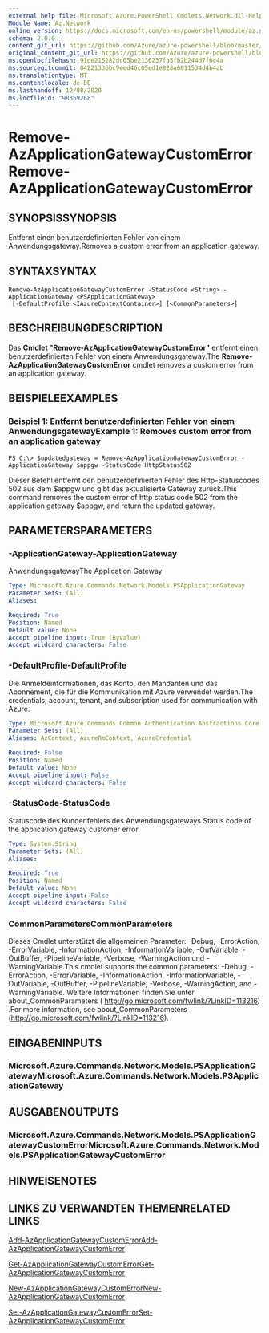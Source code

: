 ```yaml
---
external help file: Microsoft.Azure.PowerShell.Cmdlets.Network.dll-Help.xml
Module Name: Az.Network
online version: https://docs.microsoft.com/en-us/powershell/module/az.network/remove-azapplicationgatewaycustomerror
schema: 2.0.0
content_git_url: https://github.com/Azure/azure-powershell/blob/master/src/Network/Network/help/Remove-AzApplicationGatewayCustomError.md
original_content_git_url: https://github.com/Azure/azure-powershell/blob/master/src/Network/Network/help/Remove-AzApplicationGatewayCustomError.md
ms.openlocfilehash: 91de215282dc05be2136237fa5fb2b244d7f0c4a
ms.sourcegitcommit: 04221336bc9eed46c05ed1e828a6811534d4b4ab
ms.translationtype: MT
ms.contentlocale: de-DE
ms.lasthandoff: 12/08/2020
ms.locfileid: "98369268"
---
```

# <span data-ttu-id="0b032-101">Remove-AzApplicationGatewayCustomError</span><span class="sxs-lookup"><span data-stu-id="0b032-101">Remove-AzApplicationGatewayCustomError</span></span>

## <span data-ttu-id="0b032-102">SYNOPSIS</span><span class="sxs-lookup"><span data-stu-id="0b032-102">SYNOPSIS</span></span>
<span data-ttu-id="0b032-103">Entfernt einen benutzerdefinierten Fehler von einem Anwendungsgateway.</span><span class="sxs-lookup"><span data-stu-id="0b032-103">Removes a custom error from an application gateway.</span></span>

## <span data-ttu-id="0b032-104">SYNTAX</span><span class="sxs-lookup"><span data-stu-id="0b032-104">SYNTAX</span></span>

```
Remove-AzApplicationGatewayCustomError -StatusCode <String> -ApplicationGateway <PSApplicationGateway>
 [-DefaultProfile <IAzureContextContainer>] [<CommonParameters>]
```

## <span data-ttu-id="0b032-105">BESCHREIBUNG</span><span class="sxs-lookup"><span data-stu-id="0b032-105">DESCRIPTION</span></span>
<span data-ttu-id="0b032-106">Das **Cmdlet "Remove-AzApplicationGatewayCustomError"** entfernt einen benutzerdefinierten Fehler von einem Anwendungsgateway.</span><span class="sxs-lookup"><span data-stu-id="0b032-106">The **Remove-AzApplicationGatewayCustomError** cmdlet removes a custom error from an application gateway.</span></span>

## <span data-ttu-id="0b032-107">BEISPIELE</span><span class="sxs-lookup"><span data-stu-id="0b032-107">EXAMPLES</span></span>

### <span data-ttu-id="0b032-108">Beispiel 1: Entfernt benutzerdefinierten Fehler von einem Anwendungsgateway</span><span class="sxs-lookup"><span data-stu-id="0b032-108">Example 1: Removes custom error from an application gateway</span></span>
```
PS C:\> $updatedgateway = Remove-AzApplicationGatewayCustomError -ApplicationGateway $appgw -StatusCode HttpStatus502
```

<span data-ttu-id="0b032-109">Dieser Befehl entfernt den benutzerdefinierten Fehler des Http-Statuscodes 502 aus dem $appgw und gibt das aktualisierte Gateway zurück.</span><span class="sxs-lookup"><span data-stu-id="0b032-109">This command removes the custom error of http status code 502 from the application gateway $appgw, and return the updated gateway.</span></span>

## <span data-ttu-id="0b032-110">PARAMETERS</span><span class="sxs-lookup"><span data-stu-id="0b032-110">PARAMETERS</span></span>

### <span data-ttu-id="0b032-111">-ApplicationGateway</span><span class="sxs-lookup"><span data-stu-id="0b032-111">-ApplicationGateway</span></span>
<span data-ttu-id="0b032-112">Anwendungsgateway</span><span class="sxs-lookup"><span data-stu-id="0b032-112">The Application Gateway</span></span>

```yaml
Type: Microsoft.Azure.Commands.Network.Models.PSApplicationGateway
Parameter Sets: (All)
Aliases:

Required: True
Position: Named
Default value: None
Accept pipeline input: True (ByValue)
Accept wildcard characters: False
```

### <span data-ttu-id="0b032-113">-DefaultProfile</span><span class="sxs-lookup"><span data-stu-id="0b032-113">-DefaultProfile</span></span>
<span data-ttu-id="0b032-114">Die Anmeldeinformationen, das Konto, den Mandanten und das Abonnement, die für die Kommunikation mit Azure verwendet werden.</span><span class="sxs-lookup"><span data-stu-id="0b032-114">The credentials, account, tenant, and subscription used for communication with Azure.</span></span>

```yaml
Type: Microsoft.Azure.Commands.Common.Authentication.Abstractions.Core.IAzureContextContainer
Parameter Sets: (All)
Aliases: AzContext, AzureRmContext, AzureCredential

Required: False
Position: Named
Default value: None
Accept pipeline input: False
Accept wildcard characters: False
```

### <span data-ttu-id="0b032-115">-StatusCode</span><span class="sxs-lookup"><span data-stu-id="0b032-115">-StatusCode</span></span>
<span data-ttu-id="0b032-116">Statuscode des Kundenfehlers des Anwendungsgateways.</span><span class="sxs-lookup"><span data-stu-id="0b032-116">Status code of the application gateway customer error.</span></span>

```yaml
Type: System.String
Parameter Sets: (All)
Aliases:

Required: True
Position: Named
Default value: None
Accept pipeline input: False
Accept wildcard characters: False
```

### <span data-ttu-id="0b032-117">CommonParameters</span><span class="sxs-lookup"><span data-stu-id="0b032-117">CommonParameters</span></span>
<span data-ttu-id="0b032-118">Dieses Cmdlet unterstützt die allgemeinen Parameter: -Debug, -ErrorAction, -ErrorVariable, -InformationAction, -InformationVariable, -OutVariable, -OutBuffer, -PipelineVariable, -Verbose, -WarningAction und -WarningVariable.</span><span class="sxs-lookup"><span data-stu-id="0b032-118">This cmdlet supports the common parameters: -Debug, -ErrorAction, -ErrorVariable, -InformationAction, -InformationVariable, -OutVariable, -OutBuffer, -PipelineVariable, -Verbose, -WarningAction, and -WarningVariable.</span></span> <span data-ttu-id="0b032-119">Weitere Informationen finden Sie unter about_CommonParameters ( http://go.microsoft.com/fwlink/?LinkID=113216) .</span><span class="sxs-lookup"><span data-stu-id="0b032-119">For more information, see about_CommonParameters (http://go.microsoft.com/fwlink/?LinkID=113216).</span></span>

## <span data-ttu-id="0b032-120">EINGABEN</span><span class="sxs-lookup"><span data-stu-id="0b032-120">INPUTS</span></span>

### <span data-ttu-id="0b032-121">Microsoft.Azure.Commands.Network.Models.PSApplicationGateway</span><span class="sxs-lookup"><span data-stu-id="0b032-121">Microsoft.Azure.Commands.Network.Models.PSApplicationGateway</span></span>

## <span data-ttu-id="0b032-122">AUSGABEN</span><span class="sxs-lookup"><span data-stu-id="0b032-122">OUTPUTS</span></span>

### <span data-ttu-id="0b032-123">Microsoft.Azure.Commands.Network.Models.PSApplicationGatewayCustomError</span><span class="sxs-lookup"><span data-stu-id="0b032-123">Microsoft.Azure.Commands.Network.Models.PSApplicationGatewayCustomError</span></span>

## <span data-ttu-id="0b032-124">HINWEISE</span><span class="sxs-lookup"><span data-stu-id="0b032-124">NOTES</span></span>

## <span data-ttu-id="0b032-125">LINKS ZU VERWANDTEN THEMEN</span><span class="sxs-lookup"><span data-stu-id="0b032-125">RELATED LINKS</span></span>

[<span data-ttu-id="0b032-126">Add-AzApplicationGatewayCustomError</span><span class="sxs-lookup"><span data-stu-id="0b032-126">Add-AzApplicationGatewayCustomError</span></span>](./Add-AzApplicationGatewayCustomError.md)

[<span data-ttu-id="0b032-127">Get-AzApplicationGatewayCustomError</span><span class="sxs-lookup"><span data-stu-id="0b032-127">Get-AzApplicationGatewayCustomError</span></span>](./Get-AzApplicationGatewayCustomError.md)

[<span data-ttu-id="0b032-128">New-AzApplicationGatewayCustomError</span><span class="sxs-lookup"><span data-stu-id="0b032-128">New-AzApplicationGatewayCustomError</span></span>](./New-AzApplicationGatewayCustomError.md)

[<span data-ttu-id="0b032-129">Set-AzApplicationGatewayCustomError</span><span class="sxs-lookup"><span data-stu-id="0b032-129">Set-AzApplicationGatewayCustomError</span></span>](./Set-AzApplicationGatewayCustomError.md)

